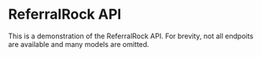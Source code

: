 # ReferralRock API
This is a demonstration of the ReferralRock API.  For brevity, not all endpoits are available and many models are omitted.
